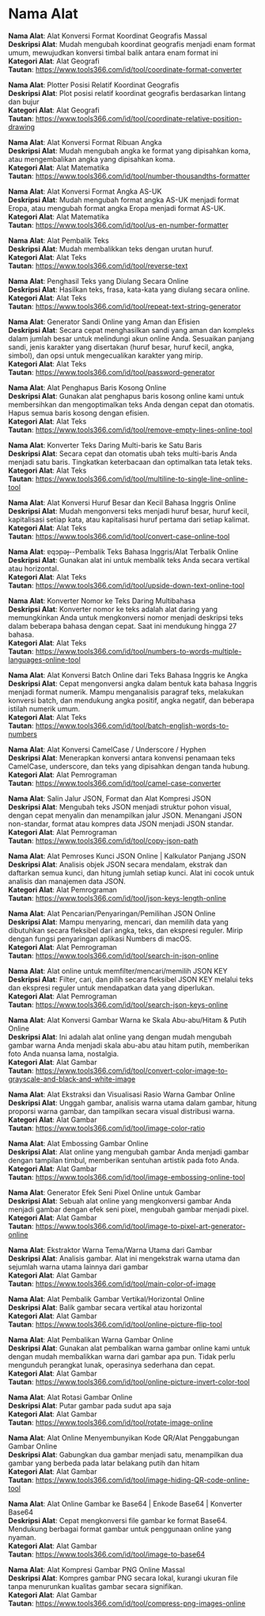 # Nama Alat

**Nama Alat**: Alat Konversi Format Koordinat Geografis Massal  
**Deskripsi Alat**: Mudah mengubah koordinat geografis menjadi enam format umum, mewujudkan konversi timbal balik antara enam format ini  
**Kategori Alat**: Alat Geografi  
**Tautan**: https://www.tools366.com/id/tool/coordinate-format-converter


**Nama Alat**: Plotter Posisi Relatif Koordinat Geografis  
**Deskripsi Alat**: Plot posisi relatif koordinat geografis berdasarkan lintang dan bujur  
**Kategori Alat**: Alat Geografi  
**Tautan**: https://www.tools366.com/id/tool/coordinate-relative-position-drawing


**Nama Alat**: Alat Konversi Format Ribuan Angka  
**Deskripsi Alat**: Mudah mengubah angka ke format yang dipisahkan koma, atau mengembalikan angka yang dipisahkan koma.  
**Kategori Alat**: Alat Matematika  
**Tautan**: https://www.tools366.com/id/tool/number-thousandths-formatter


**Nama Alat**: Alat Konversi Format Angka AS-UK  
**Deskripsi Alat**: Mudah mengubah format angka AS-UK menjadi format Eropa, atau mengubah format angka Eropa menjadi format AS-UK.  
**Kategori Alat**: Alat Matematika  
**Tautan**: https://www.tools366.com/id/tool/us-en-number-formatter


**Nama Alat**: Alat Pembalik Teks  
**Deskripsi Alat**: Mudah membalikkan teks dengan urutan huruf.  
**Kategori Alat**: Alat Teks  
**Tautan**: https://www.tools366.com/id/tool/reverse-text


**Nama Alat**: Penghasil Teks yang Diulang Secara Online  
**Deskripsi Alat**: Hasilkan teks, frasa, kata-kata yang diulang secara online.  
**Kategori Alat**: Alat Teks  
**Tautan**: https://www.tools366.com/id/tool/repeat-text-string-generator


**Nama Alat**: Generator Sandi Online yang Aman dan Efisien  
**Deskripsi Alat**: Secara cepat menghasilkan sandi yang aman dan kompleks dalam jumlah besar untuk melindungi akun online Anda. Sesuaikan panjang sandi, jenis karakter yang disertakan (huruf besar, huruf kecil, angka, simbol), dan opsi untuk mengecualikan karakter yang mirip.  
**Kategori Alat**: Alat Teks  
**Tautan**: https://www.tools366.com/id/tool/password-generator


**Nama Alat**: Alat Penghapus Baris Kosong Online  
**Deskripsi Alat**: Gunakan alat penghapus baris kosong online kami untuk membersihkan dan mengoptimalkan teks Anda dengan cepat dan otomatis. Hapus semua baris kosong dengan efisien.  
**Kategori Alat**: Alat Teks  
**Tautan**: https://www.tools366.com/id/tool/remove-empty-lines-online-tool


**Nama Alat**: Konverter Teks Daring Multi-baris ke Satu Baris  
**Deskripsi Alat**: Secara cepat dan otomatis ubah teks multi-baris Anda menjadi satu baris. Tingkatkan keterbacaan dan optimalkan tata letak teks.  
**Kategori Alat**: Alat Teks  
**Tautan**: https://www.tools366.com/id/tool/multiline-to-single-line-online-tool


**Nama Alat**: Alat Konversi Huruf Besar dan Kecil Bahasa Inggris Online  
**Deskripsi Alat**: Mudah mengonversi teks menjadi huruf besar, huruf kecil, kapitalisasi setiap kata, atau kapitalisasi huruf pertama dari setiap kalimat.  
**Kategori Alat**: Alat Teks  
**Tautan**: https://www.tools366.com/id/tool/convert-case-online-tool


**Nama Alat**: ɐqɔpǝɟ--Pembalik Teks Bahasa Inggris/Alat Terbalik Online  
**Deskripsi Alat**: Gunakan alat ini untuk membalik teks Anda secara vertikal atau horizontal.  
**Kategori Alat**: Alat Teks  
**Tautan**: https://www.tools366.com/id/tool/upside-down-text-online-tool


**Nama Alat**: Konverter Nomor ke Teks Daring Multibahasa  
**Deskripsi Alat**: Konverter nomor ke teks adalah alat daring yang memungkinkan Anda untuk mengkonversi nomor menjadi deskripsi teks dalam beberapa bahasa dengan cepat. Saat ini mendukung hingga 27 bahasa.  
**Kategori Alat**: Alat Teks  
**Tautan**: https://www.tools366.com/id/tool/numbers-to-words-multiple-languages-online-tool


**Nama Alat**: Alat Konversi Batch Online dari Teks Bahasa Inggris ke Angka  
**Deskripsi Alat**: Cepat mengonversi angka dalam bentuk kata bahasa Inggris menjadi format numerik. Mampu menganalisis paragraf teks, melakukan konversi batch, dan mendukung angka positif, angka negatif, dan beberapa istilah numerik umum.  
**Kategori Alat**: Alat Teks  
**Tautan**: https://www.tools366.com/id/tool/batch-english-words-to-numbers


**Nama Alat**: Alat Konversi CamelCase / Underscore / Hyphen  
**Deskripsi Alat**: Menerapkan konversi antara konvensi penamaan teks CamelCase, underscore, dan teks yang dipisahkan dengan tanda hubung.  
**Kategori Alat**: Alat Pemrograman  
**Tautan**: https://www.tools366.com/id/tool/camel-case-converter


**Nama Alat**: Salin Jalur JSON, Format dan Alat Kompresi JSON  
**Deskripsi Alat**: Mengubah teks JSON menjadi struktur pohon visual, dengan cepat menyalin dan menampilkan jalur JSON. Menangani JSON non-standar, format atau kompres data JSON menjadi JSON standar.  
**Kategori Alat**: Alat Pemrograman  
**Tautan**: https://www.tools366.com/id/tool/copy-json-path


**Nama Alat**: Alat Pemroses Kunci JSON Online | Kalkulator Panjang JSON  
**Deskripsi Alat**: Analisis objek JSON secara mendalam, ekstrak dan daftarkan semua kunci, dan hitung jumlah setiap kunci. Alat ini cocok untuk analisis dan manajemen data JSON.  
**Kategori Alat**: Alat Pemrograman  
**Tautan**: https://www.tools366.com/id/tool/json-keys-length-online


**Nama Alat**: Alat Pencarian/Penyaringan/Pemilihan JSON Online  
**Deskripsi Alat**: Mampu menyaring, mencari, dan memilih data yang dibutuhkan secara fleksibel dari angka, teks, dan ekspresi reguler. Mirip dengan fungsi penyaringan aplikasi Numbers di macOS.  
**Kategori Alat**: Alat Pemrograman  
**Tautan**: https://www.tools366.com/id/tool/search-in-json-online


**Nama Alat**: Alat online untuk memfilter/mencari/memilih JSON KEY  
**Deskripsi Alat**: Filter, cari, dan pilih secara fleksibel JSON KEY melalui teks dan ekspresi reguler untuk mendapatkan data yang diperlukan.  
**Kategori Alat**: Alat Pemrograman  
**Tautan**: https://www.tools366.com/id/tool/search-json-keys-online


**Nama Alat**: Alat Konversi Gambar Warna ke Skala Abu-abu/Hitam & Putih Online  
**Deskripsi Alat**: Ini adalah alat online yang dengan mudah mengubah gambar warna Anda menjadi skala abu-abu atau hitam putih, memberikan foto Anda nuansa lama, nostalgia.  
**Kategori Alat**: Alat Gambar  
**Tautan**: https://www.tools366.com/id/tool/convert-color-image-to-grayscale-and-black-and-white-image


**Nama Alat**: Alat Ekstraksi dan Visualisasi Rasio Warna Gambar Online  
**Deskripsi Alat**: Unggah gambar, analisis warna utama dalam gambar, hitung proporsi warna gambar, dan tampilkan secara visual distribusi warna.  
**Kategori Alat**: Alat Gambar  
**Tautan**: https://www.tools366.com/id/tool/image-color-ratio


**Nama Alat**: Alat Embossing Gambar Online  
**Deskripsi Alat**: Alat online yang mengubah gambar Anda menjadi gambar dengan tampilan timbul, memberikan sentuhan artistik pada foto Anda.  
**Kategori Alat**: Alat Gambar  
**Tautan**: https://www.tools366.com/id/tool/image-embossing-online-tool


**Nama Alat**: Generator Efek Seni Pixel Online untuk Gambar  
**Deskripsi Alat**: Sebuah alat online yang mengkonversi gambar Anda menjadi gambar dengan efek seni pixel, mengubah gambar menjadi pixel.  
**Kategori Alat**: Alat Gambar  
**Tautan**: https://www.tools366.com/id/tool/image-to-pixel-art-generator-online


**Nama Alat**: Ekstraktor Warna Tema/Warna Utama dari Gambar  
**Deskripsi Alat**: Analisis gambar. Alat ini mengekstrak warna utama dan sejumlah warna utama lainnya dari gambar  
**Kategori Alat**: Alat Gambar  
**Tautan**: https://www.tools366.com/id/tool/main-color-of-image


**Nama Alat**: Alat Pembalik Gambar Vertikal/Horizontal Online  
**Deskripsi Alat**: Balik gambar secara vertikal atau horizontal  
**Kategori Alat**: Alat Gambar  
**Tautan**: https://www.tools366.com/id/tool/online-picture-flip-tool


**Nama Alat**: Alat Pembalikan Warna Gambar Online  
**Deskripsi Alat**: Gunakan alat pembalikan warna gambar online kami untuk dengan mudah membalikkan warna dari gambar apa pun. Tidak perlu mengunduh perangkat lunak, operasinya sederhana dan cepat.  
**Kategori Alat**: Alat Gambar  
**Tautan**: https://www.tools366.com/id/tool/online-picture-invert-color-tool


**Nama Alat**: Alat Rotasi Gambar Online  
**Deskripsi Alat**: Putar gambar pada sudut apa saja  
**Kategori Alat**: Alat Gambar  
**Tautan**: https://www.tools366.com/id/tool/rotate-image-online


**Nama Alat**: Alat Online Menyembunyikan Kode QR/Alat Penggabungan Gambar Online  
**Deskripsi Alat**: Gabungkan dua gambar menjadi satu, menampilkan dua gambar yang berbeda pada latar belakang putih dan hitam  
**Kategori Alat**: Alat Gambar  
**Tautan**: https://www.tools366.com/id/tool/image-hiding-QR-code-online-tool


**Nama Alat**: Alat Online Gambar ke Base64 | Enkode Base64 | Konverter Base64  
**Deskripsi Alat**: Cepat mengkonversi file gambar ke format Base64. Mendukung berbagai format gambar untuk penggunaan online yang nyaman.  
**Kategori Alat**: Alat Gambar  
**Tautan**: https://www.tools366.com/id/tool/image-to-base64


**Nama Alat**: Alat Kompresi Gambar PNG Online Massal  
**Deskripsi Alat**: Kompres gambar PNG secara lokal, kurangi ukuran file tanpa menurunkan kualitas gambar secara signifikan.  
**Kategori Alat**: Alat Gambar  
**Tautan**: https://www.tools366.com/id/tool/compress-png-images-online


